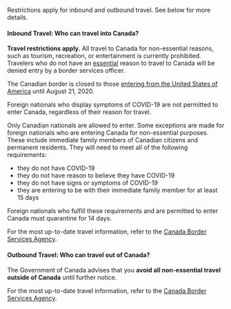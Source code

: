Restrictions apply for inbound and outbound travel. See below for more details.

#### Inbound Travel: Who can travel into Canada?

**Travel restrictions apply.** All travel to Canada for non-essential reasons, such as tourism, recreation, or entertainment is currently prohibited. Travelers who do not have an [essential](https://www.canada.ca/en/public-health/services/diseases/2019-novel-coronavirus-infection/latest-travel-health-advice.html#_Canada-U.S._border_restrictions_1) reason to travel to Canada will be denied entry by a border services officer.

The Canadian border is closed to those [entering from the United States of America](https://www.garda.com/crisis24/news-alerts/360646/canada-authorities-extend-border-closure-with-us-until-august-21-update-20) until August 21, 2020.

Foreign nationals who display symptoms of COVID-19 are not permitted to enter Canada, regardless of their reason for travel.

Only Canadian nationals are allowed to enter. Some exceptions are made for foreign nationals who are entering Canada for non-essential purposes. These include immediate family members of Canadian citizens and permanent residents. They will need to meet all of the following requirements:

- they do not have COVID-19
- they do not have reason to believe they have COVID-19
- they do not have signs or symptoms of COVID-19
- they are entering to be with their immediate family member for at least 15 days

Foreign nationals who fulfill these requirements and are permitted to enter Canada must quarantine for 14 days.

For the most up-to-date travel information, refer to the [Canada Border Services Agency](https://www.cbsa-asfc.gc.ca/services/covid/non-canadians-canadiens-eng.html).

#### Outbound Travel: Who can travel out of Canada?

The Government of Canada advises that you **avoid all non-essential travel outside of Canada** until further notice.

For the most up-to-date travel information, refer to the [Canada Border Services Agency](https://www.cbsa-asfc.gc.ca/services/covid/non-canadians-canadiens-eng.html).
